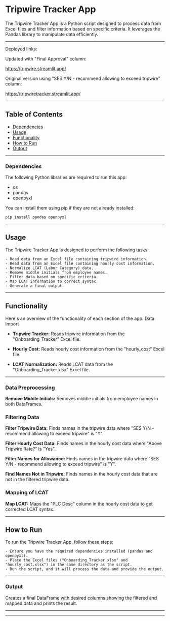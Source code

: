 # Tripwire Tracker App

The Tripwire Tracker App is a Python script designed to process data from Excel files and filter information based on specific criteria. It leverages the Pandas library to manipulate data efficiently.

---

Deployed links:

Updated with "Final Approval" column: 

https://tripwire.streamlit.app/



Original version using "SES Y/N - recommend allowing to exceed tripwire" column: 

https://tripwiretracker.streamlit.app/

---

## Table of Contents
- [Dependencies](#dependencies)
- [Usage](#usage)
- [Functionality](#functionality)
- [How to Run](#how-to-run)
- [Output](#output)

---

### Dependencies <a name="dependencies"></a>

The following Python libraries are required to run this app:
- os
- pandas
- openpyxl

You can install them using pip if they are not already installed:

    pip install pandas openpyxl

---

## Usage

The Tripwire Tracker App is designed to perform the following tasks:

    - Read data from an Excel file containing tripwire information.
    - Read data from an Excel file containing hourly cost information.
    - Normalize LCAT (Labor Category) data.
    - Remove middle initials from employee names.
    - Filter data based on specific criteria.
    - Map LCAT information to correct syntax.
    - Generate a final output.

---

## Functionality

Here's an overview of the functionality of each section of the app:
Data Import

- **Tripwire Tracker:** Reads tripwire information from the "Onboarding_Tracker" Excel file.
    
- **Hourly Cost:** Reads hourly cost information from the "hourly_cost" Excel file.
    
- **LCAT Normalization:** Reads LCAT data from the "Onboarding_Tracker.xlsx" Excel file.

---

### Data Preprocessing

**Remove Middle Initials:** Removes middle initials from employee names in both DataFrames.


### Filtering Data

**Filter Tripwire Data:** Finds names in the tripwire data where "SES Y/N - recommend allowing to exceed tripwire" is "Y".

**Filter Hourly Cost Data:** Finds names in the hourly cost data where "Above Tripwire Rate?" is "Yes".

**Filter Names for Allowance:** Finds names in the tripwire data where "SES Y/N - recommend allowing to exceed tripwire" is "Y".

**Find Names Not in Tripwire:** Finds names in the hourly cost data that are not in the filtered tripwire data.

### Mapping of LCAT

**Map LCAT:** Maps the "PLC Desc" column in the hourly cost data to get corrected LCAT syntax.

---

## How to Run

To run the Tripwire Tracker App, follow these steps:

    - Ensure you have the required dependencies installed (pandas and openpyxl).
    - Place the Excel files ("Onboarding_Tracker.xlsx" and "hourly_cost.xlsx") in the same directory as the script.
    - Run the script, and it will process the data and provide the output.

---

### Output

Creates a final DataFrame with desired columns showing the filtered and mapped data and prints the result.

---
---
